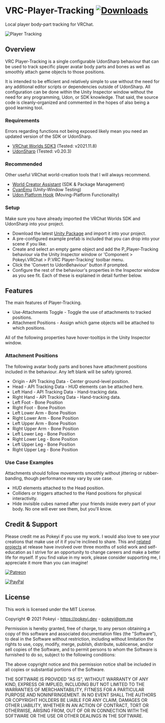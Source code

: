 # VRC-Player-Tracking [![Downloads](https://img.shields.io/github/downloads/Pokeyi/VRC-Player-Tracking/total?logo=github)](https://github.com/Pokeyi/VRC-Player-Tracking/releases)
Local player body-part tracking for VRChat.

![Player Tracking](P_Player-Tracking.png)

## Overview
VRC Player-Tracking is a single configurable UdonSharp behaviour that can be used to track specific player avatar body parts and bones as well as smoothly attach game objects to those positions.

It is intended to be efficient and relatively simple to use without the need for any additional editor scripts or dependencies outside of UdonSharp. All configuration can be done within the Unity Inspector window without the need for any programming, Udon, or SDK knowledge. That said, the source code is cleanly-organized and commented in the hopes of also being a good learning tool.

### Requirements
Errors regarding functions not being exposed likely mean you need an updated version of the SDK or UdonSharp.
- [VRChat Worlds SDK3](https://vrchat.com/home/download) (Tested: v2021.11.8)
- [UdonSharp](https://github.com/MerlinVR/UdonSharp) (Tested: v0.20.3)

### Recommended
Other useful VRChat world-creation tools that I will always recommend.
- [World Creator Assistant](https://github.com/Varneon/WorldCreatorAssistant) (SDK & Package Management)
- [CyanEmu](https://github.com/CyanLaser/CyanEmu) (Unity-Window Testing)
- [Udon Platform Hook](https://github.com/Superbstingray/UdonPlayerPlatformHook) (Moving-Platform Functionality)

### Setup
Make sure you have already imported the VRChat Worlds SDK and UdonSharp into your project.
- Download the latest [Unity Package](https://github.com/Pokeyi/VRC-Player-Tracking/releases) and import it into your project.
- A pre-configured example prefab is included that you can drop into your scene if you like.
- Create and select an empty game object and add the P_Player-Tracking behaviour via the Unity Inspector window or 'Component > Pokeyi.VRChat > P.VRC Player-Tracking' toolbar menu.
- Click the 'Convert to UdonBehaviour' button if prompted.
- Configure the rest of the behaviour's properties in the Inspector window as you see fit. Each of these is explained in detail further below.

## Features
The main features of Player-Tracking.
- Use-Attachments Toggle - Toggle the use of attachments to tracked positions.
- Attachment Positions - Assign which game objects will be attached to which positions.

All of the following properties have hover-tooltips in the Unity Inspector window.

### Attachment Positions
The following avatar body parts and bones have attachment positions included in the behaviour. Any left blank will be safely ignored.
- Origin - API Tracking Data - Center ground-level position.
- Head - API Tracking Data - HUD elements can be attached here.
- Left Hand - API Tracking Data - Hand-tracking data.
- Right Hand - API Tracking Data - Hand-tracking data.
- Left Foot - Bone Position
- Right Foot - Bone Position
- Left Lower Arm - Bone Position
- Right Lower Arm - Bone Position
- Left Upper Arm - Bone Position
- Right Upper Arm - Bone Position
- Left Lower Leg - Bone Position
- Right Lower Leg - Bone Position
- Left Upper Leg - Bone Position
- Right Upper Leg - Bone Position

### Use Case Examples
Attachments should follow movements smoothly without jittering or rubber-banding, though performance may vary by use case.
- HUD elements attached to the Head position.
- Colliders or triggers attached to the Hand positions for physical interactivity.
- Hide invisible cubes named after your friends inside every part of your body. No one will ever see them, but you'll know.

## Credit & Support
Please credit me as Pokeyi if you use my work. I would also love to see your creations that make use of it if you're inclined to share. This and [related projects](https://github.com/Pokeyi/VRC-Omni-Action) at release have involved over three months of solid work and self-education as I strive for an opportunity to change careers and make a better life for myself. If you find value in my work, please consider supporting me, I appreciate it more than you can imagine!

[![Patreon](https://img.shields.io/badge/Patreon-Support-red?logo=patreon)](https://patreon.com/pokeyi)

[![PayPal](https://img.shields.io/badge/PayPal-Donate-blue?logo=paypal)](https://www.paypal.com/donate?hosted_button_id=XFBLJ5GNSLGRC)

## License
This work is licensed under the MIT License.

Copyright © 2021 Pokeyi - https://pokeyi.dev - [pokeyi@pm.me](mailto:pokeyi@pm.me)

Permission is hereby granted, free of charge, to any person obtaining a copy
of this software and associated documentation files (the "Software"), to deal
in the Software without restriction, including without limitation the rights
to use, copy, modify, merge, publish, distribute, sublicense, and/or sell
copies of the Software, and to permit persons to whom the Software is
furnished to do so, subject to the following conditions:

The above copyright notice and this permission notice shall be included in all
copies or substantial portions of the Software.

THE SOFTWARE IS PROVIDED "AS IS", WITHOUT WARRANTY OF ANY KIND, EXPRESS OR
IMPLIED, INCLUDING BUT NOT LIMITED TO THE WARRANTIES OF MERCHANTABILITY,
FITNESS FOR A PARTICULAR PURPOSE AND NONINFRINGEMENT. IN NO EVENT SHALL THE
AUTHORS OR COPYRIGHT HOLDERS BE LIABLE FOR ANY CLAIM, DAMAGES OR OTHER
LIABILITY, WHETHER IN AN ACTION OF CONTRACT, TORT OR OTHERWISE, ARISING FROM,
OUT OF OR IN CONNECTION WITH THE SOFTWARE OR THE USE OR OTHER DEALINGS IN THE
SOFTWARE.
